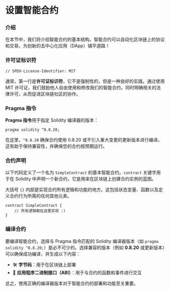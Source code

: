 # 设置智能合约

### 介绍

在本节中，我们将介绍智能合约的基本结构。智能合约可以自动化区块链上的协议和交易，为创新的去中心化应用（DApp）铺平道路！

### 许可证标识符

```solidity
// SPDX-License-Identifier: MIT
```

通常，第一行是**许可证标识符**，它不是强制性的，但是一种良好的实践。通过使用 MIT 许可证，我们鼓励他人自由使用和修改我们的智能合约，同时明确相关的法律许可，从而促进区块链社区的协作。

### Pragma 指令

**Pragma 指令**用于指定 Solidity 编译器的版本：

```solidity
pragma solidity ^0.8.20;
```

在这里，`^0.8.20` 确保合约使用 0.8.20 或不引入重大变更的更新版本进行编译。这有助于保持兼容性，并确保您的合约按预期运行。

### 合约声明

以下代码定义了一个名为 `SimpleContract` 的基本智能合约。`contract` 关键字用于在 Solidity 中声明一个新合约，它是用来在区块链上创建合约实例的蓝图。

大括号 `{}` 内部是实现合约所有逻辑和功能的地方。这包括状态变量、函数以及定义合约行为所需的任何其他元素。

```solidity
contract SimpleContract { 
	// 所有逻辑都在这里实现 :) 
}
```

### 编译合约

要编译智能合约，选择与 Pragma 指令匹配的 Solidity 编译器版本（如 `pragma solidity ^0.8.20;`）是必不可少的。选择兼容的版本（例如 **0.8.20** 或更新版本）可以确保成功编译，并生成以下内容：

-   🛠️ **字节码**：用于在区块链上部署  
-   📡 **应用程序二进制接口（ABI）**：用于与合约的函数和事件进行交互

总之，使用正确的编译器版本对于智能合约的部署和功能至关重要。